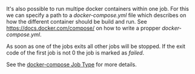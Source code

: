 It's also possible to run multipe docker containers within one job. For this we
can specify a path to a *docker-compose.yml* file which describes on how the
different container should be build and run. See https://docs.docker.com/compose/
on how to write a propper *docker-compose.yml*.

As soon as one of the jobs exits all other jobs will be stopped. If the exit
code of the first job is not 0 the job is marked as *failed*.

See the [docker-compose Job Type](https://infrabox.ninja/docs/) for more details.
